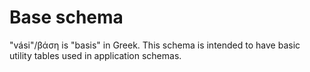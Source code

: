 # Base schema

"vási"/βάση is "basis" in Greek.  This schema is intended to have basic
utility tables used in application schemas. 


